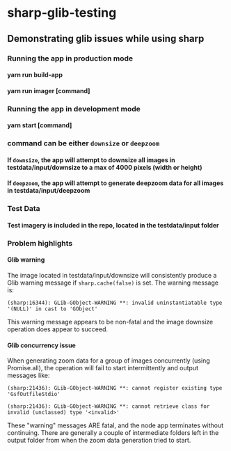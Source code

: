 # sharp-glib-testing
## Demonstrating glib issues while using sharp

### Running the app in production mode
#### yarn run build-app
#### yarn run imager [command]

### Running the app in development mode
#### yarn start [command]

### command can be either `downsize` or `deepzoom`
#### If `downsize`, the app will attempt to downsize all images in testdata/input/downsize to a max of 4000 pixels (width or height)
#### If `deepzoom`, the app will attempt to generate deepzoom data for all images in testdata/input/deepzoom


### Test Data
#### Test imagery is included in the repo, located in the testdata/input folder

### Problem highlights
#### Glib warning
The image located in testdata/input/downsize will consistently produce a Glib warning message if `sharp.cache(false)` is set.  The warning message is:
```
(sharp:16344): GLib-GObject-WARNING **: invalid uninstantiatable type '(NULL)' in cast to 'GObject'
```
This warning message appears to be non-fatal and the image downsize operation does appear to succeed.

#### Glib concurrency issue
When generating zoom data for a group of images concurrently (using Promise.all), the operation will fail to start intermittently and output messages like:
```
(sharp:21436): GLib-GObject-WARNING **: cannot register existing type 'GsfOutfileStdio'

(sharp:21436): GLib-GObject-WARNING **: cannot retrieve class for invalid (unclassed) type '<invalid>'
```
These "warning" messages ARE fatal, and the node app terminates without continuing.  There are generally a couple of intermediate folders left in the output folder from when the zoom data generation tried to start.